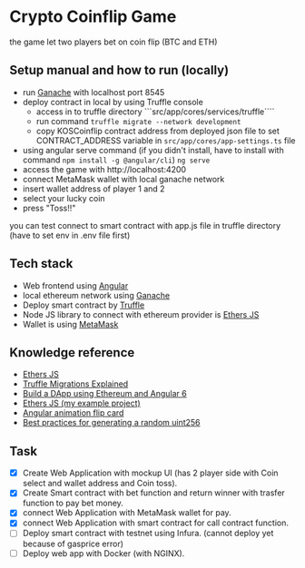 
# Crypto Coinflip Game
the game let two players bet on coin flip (BTC and ETH)

## Setup manual and how to run (locally)

- run [Ganache](https://www.trufflesuite.com/ganache) with localhost port 8545
- deploy contract in local by using Truffle console
  - access in to truffle directory ```src/app/cores/services/truffle````
  - run command ```truffle migrate --network development```
  - copy KOSCoinflip contract address from deployed json file to set CONTRACT_ADDRESS variable in ```src/app/cores/app-settings.ts``` file
- using angular serve command (if you didn't install, have to install with command `npm install -g @angular/cli`)
`ng serve`
- access the game with http://localhost:4200
- connect MetaMask wallet with local ganache network
- insert wallet address of player 1 and 2
- select your lucky coin
- press "Toss!!"

you can test connect to smart contract with app.js file in truffle directory (have to set env in .env file first)

## Tech stack

- Web frontend using [Angular](https://angular.io/)
- local ethereum network using [Ganache](https://www.trufflesuite.com/ganache)
- Deploy smart contract by [Truffle](https://www.trufflesuite.com/)
- Node JS library to connect with ethereum provider is [Ethers JS](https://docs.ethers.io/)
- Wallet is using [MetaMask](https://metamask.io/)

## Knowledge reference  

-  [Ethers JS](https://docs.ethers.io/v5/getting-started/)
-  [Truffle Migrations Explained](https://www.sitepoint.com/truffle-migrations-explained/)
-  [Build a DApp using Ethereum and Angular 6](https://walkingtree.tech/dapps-using-ethereum-angular/)
-  [Ethers JS (my example project)](https://github.com/SurasithIT/EthersJS-App)
-  [Angular animation flip card](https://embed.plnkr.co/plunk/PdjBGS)
-  [Best practices for generating a random uint256](https://ethereum.stackexchange.com/questions/62375/best-practices-for-generating-a-random-uint256)

## Task
- [x] Create Web Application with mockup UI (has 2 player side with Coin select and wallet address and Coin toss).
- [x] Create Smart contract with bet function and return winner with trasfer function to pay bet money.
- [x] connect Web Application with MetaMask wallet for pay.
- [x] connect Web Application with smart contract for call contract function.
- [ ] Deploy smart contract with testnet using Infura. (cannot deploy yet because of gasprice error)
- [ ] Deploy web app with Docker (with NGINX).
